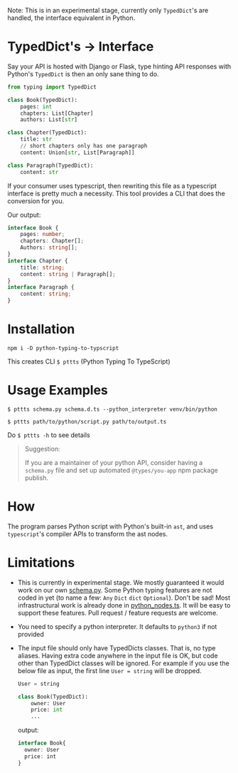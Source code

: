 Note: This is in an experimental stage, currently only `TypedDict`'s are handled, the interface equivalent in Python.

# TypedDict's -> Interface

Say your API is hosted with Django or Flask,
 type hinting API responses with Python's `TypedDict` is then an only sane thing to do.
```python
from typing import TypedDict

class Book(TypedDict):
    pages: int
    chapters: List[Chapter]
    authors: List[str]

class Chapter(TypedDict):
    title: str
    // short chapters only has one paragraph
    content: Union[str, List[Paragraph]]

class Paragraph(TypedDict):
    content: str
```

If your consumer uses typescript, then rewriting this file as a typescript interface is pretty much a necessity.
This tool provides a CLI that does the conversion for you.

Our output:

```typescript
interface Book {
    pages: number;
    chapters: Chapter[];
    Authors: string[];
}
interface Chapter {
    title: string;
    content: string | Paragraph[];
}
interface Paragraph {
    content: string;
}
```

# Installation

`npm i -D python-typing-to-typscript`

This creates CLI `$ pttts` (Python Typing To TypeScript)

# Usage Examples

`$ pttts schema.py schema.d.ts --python_interpreter venv/bin/python`

`$ pttts path/to/python/script.py path/to/output.ts`

Do `$ pttts -h` to see details

> Suggestion:
>
> If you are a maintainer of your python API, consider having a `schema.py` file and set up automated `@types/you-app` npm package publish.

# How

The program parses Python script with Python's built-in `ast`, and uses `typescript`'s compiler APIs to transform the ast nodes. 

# Limitations

- This is currently in experimental stage. We mostly guaranteed it would work on our own [schema.py](tests/fixtures/long_test_original.py).
Some Python typing features are not coded in yet (to name a few: `Any` `Dict` `dict` `Optional`). Don't be sad! 
Most infrastructural work is already done in [python_nodes.ts](./python_nodes.ts). It will be easy to support these features. Pull request / feature requests are welcome.
- You need to specify a python interpreter. It defaults to `python3` if not provided
- The input file should only have TypedDicts classes. That is, no type aliases. 
Having extra code anywhere in the input file is OK, but code other than TypedDict classes will be ignored.
For example if you use the below file as input, the first line `User = string` will be dropped.
    
    ```python
    User = string
    
    class Book(TypedDict):
        owner: User
        price: int
        ...
    ``` 
    output:
 
    ```typescript
    interface Book{
      owner: User
      price: int
  }
    ```